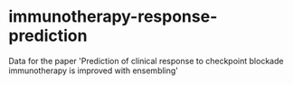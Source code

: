 # immunotherapy-response-prediction
Data for the paper 'Prediction of clinical response to checkpoint blockade immunotherapy is improved with ensembling' 
